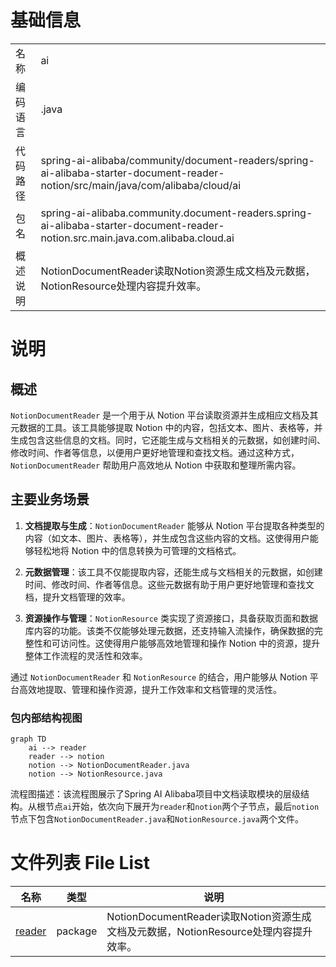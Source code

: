 # 基础信息

|      |      |
|------|------|
| 名称 | ai |
| 编码语言 | .java |
| 代码路径 | spring-ai-alibaba/community/document-readers/spring-ai-alibaba-starter-document-reader-notion/src/main/java/com/alibaba/cloud/ai |
| 包名 | spring-ai-alibaba.community.document-readers.spring-ai-alibaba-starter-document-reader-notion.src.main.java.com.alibaba.cloud.ai |
| 概述说明 | NotionDocumentReader读取Notion资源生成文档及元数据，NotionResource处理内容提升效率。 |

# 说明

## 概述

`NotionDocumentReader` 是一个用于从 Notion 平台读取资源并生成相应文档及其元数据的工具。该工具能够提取 Notion 中的内容，包括文本、图片、表格等，并生成包含这些信息的文档。同时，它还能生成与文档相关的元数据，如创建时间、修改时间、作者等信息，以便用户更好地管理和查找文档。通过这种方式，`NotionDocumentReader` 帮助用户高效地从 Notion 中获取和整理所需内容。

## 主要业务场景

1. **文档提取与生成**：`NotionDocumentReader` 能够从 Notion 平台提取各种类型的内容（如文本、图片、表格等），并生成包含这些内容的文档。这使得用户能够轻松地将 Notion 中的信息转换为可管理的文档格式。

2. **元数据管理**：该工具不仅能提取内容，还能生成与文档相关的元数据，如创建时间、修改时间、作者等信息。这些元数据有助于用户更好地管理和查找文档，提升文档管理的效率。

3. **资源操作与管理**：`NotionResource` 类实现了资源接口，具备获取页面和数据库内容的功能。该类不仅能够处理元数据，还支持输入流操作，确保数据的完整性和可访问性。这使得用户能够高效地管理和操作 Notion 中的资源，提升整体工作流程的灵活性和效率。

通过 `NotionDocumentReader` 和 `NotionResource` 的结合，用户能够从 Notion 平台高效地提取、管理和操作资源，提升工作效率和文档管理的灵活性。


### 包内部结构视图

```mermaid
graph TD
    ai --> reader
    reader --> notion
    notion --> NotionDocumentReader.java
    notion --> NotionResource.java
```

流程图描述：该流程图展示了Spring AI Alibaba项目中文档读取模块的层级结构。从根节点`ai`开始，依次向下展开为`reader`和`notion`两个子节点，最后`notion`节点下包含`NotionDocumentReader.java`和`NotionResource.java`两个文件。

# 文件列表 File List

| 名称   | 类型  | 说明 |
|-------|------|-------------|
| [reader](reader/_module.md) | package | NotionDocumentReader读取Notion资源生成文档及元数据，NotionResource处理内容提升效率。 |


